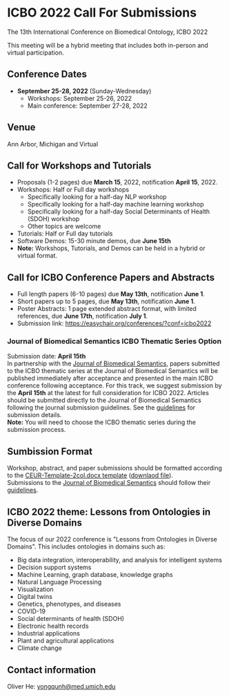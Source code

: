 # ICBO 2022 Call For Submissions 

The 13th International Conference on Biomedical Ontology, ICBO 2022

This meeting will be a hybrid meeting that includes both in-person and virtual participation. 

## Conference Dates 
- **September 25-28, 2022** (Sunday-Wednesday) 
  - Workshops: September 25-26, 2022
  - Main conference: September 27-28, 2022  

## Venue
Ann Arbor, Michigan and Virtual

## Call for Workshops and Tutorials
- Proposals (1-2 pages) due **March 15**, 2022, notification **April 15**, 2022.
- Workshops: Half or Full day workshops
  - Specifically looking for a half-day NLP workshop
  - Specifically looking for a half-day machine learning workshop
  - Specifically looking for a half-day Social Determinants of Health (SDOH) workshop
  - Other topics are welcome
- Tutorials: Half or Full day tutorials
- Software Demos: 15-30 minute demos, due **June 15th**
- **Note:** Workshops, Tutorials, and Demos can be held in a hybrid or virtual format.  

## Call for ICBO Conference Papers and Abstracts 
- Full length papers (6-10 pages) due **May 13th**, notification **June 1**.
- Short papers up to 5 pages, due **May 13th**, notification **June 1**.
- Poster Abstracts: 1 page extended abstract format, with limited references, due **June 17th**, notification **July 1**.
- Submission link: https://easychair.org/conferences/?conf=icbo2022

### Journal of Biomedical Semantics ICBO Thematic Series Option
Submission date: **April 15th**  
In partnership with the [Journal of Biomedical Semantics](https://jbiomedsem.biomedcentral.com/), papers submitted to the ICBO thematic series at the Journal of Biomedical Semantics will be published immediately after acceptance and presented in the main ICBO conference following acceptance. For this track, we suggest submission by the **April 15th** at the latest for full consideration for ICBO 2022. Articles should be submitted directly to the Journal of Biomedical Semantics following the journal submission guidelines. 
See the [guidelines](https://jbiomedsem.biomedcentral.com/submission-guidelines) for submission details.   
**Note:** You will need to choose the ICBO thematic series during the submission process.   

## Sumbission Format
Workshop, abstract, and paper submissions should be formatted according to the [CEUR-Template-2col.docx template](https://docs.google.com/document/d/1zqp3oXjl5ooFw6Bb5C-cEOPXQIcolzRJ/edit?usp=sharing&ouid=106653010360062214642&rtpof=true&sd=true) (<a href="CEUR-Template-2col.docx">downlaod file</a>).  
Submissions to the [Journal of Biomedical Semantics](https://jbiomedsem.biomedcentral.com/) should follow their [guidelines](https://jbiomedsem.biomedcentral.com/submission-guidelines).

## ICBO 2022 theme: Lessons from Ontologies in Diverse Domains 

The focus of our 2022 conference is "Lessons from Ontologies in Diverse Domains". 
This includes ontologies in domains such as:

- Big data integration, interoperability, and analysis for intelligent systems
- Decision support systems 
- Machine Learning, graph database, knowledge graphs 
- Natural Language Processing
- Visualization
- Digital twins 
- Genetics, phenotypes, and diseases 
- COVID-19 
- Social determinants of health (SDOH)
- Electronic health records 
- Industrial applications 
- Plant and agricultural applications    
- Climate change

## Contact information

Oliver He: yongqunh@med.umich.edu 

